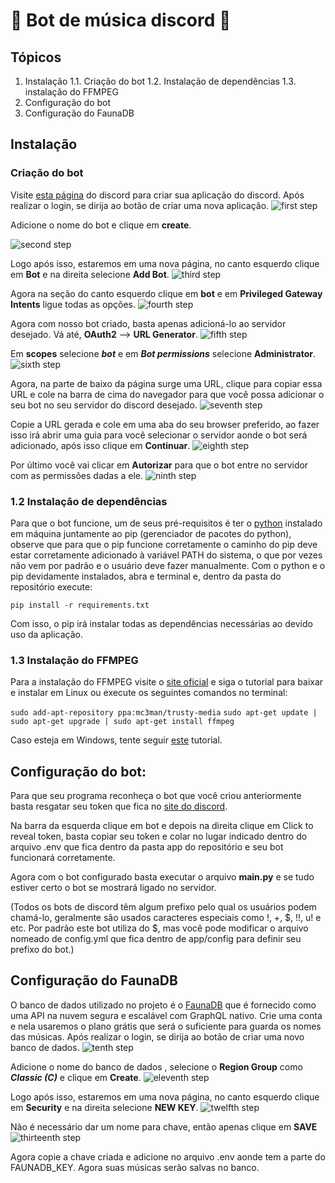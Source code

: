  # 🎼 Bot de música discord 🦾
## Tópicos

1. Instalação
	1.1. Criação do bot
	1.2. Instalação de dependências
	1.3. instalação do FFMPEG
2. Configuração do bot
3. Configuração do FaunaDB

## Instalação

### Criação do bot
Visite [esta página](https://discord.com/developers/applications) do discord para criar sua aplicação do discord. Após realizar o login, se dirija ao botão de criar uma nova aplicação.
![first step](./images/1.png)

Adicione o nome do bot e clique em **create**.

![second step](./images/2.png)

Logo após isso, estaremos em uma nova página, no canto esquerdo clique em **Bot** e na direita selecione **Add Bot**.
![third step](./images/3.png)

Agora na seção do canto esquerdo clique em **bot** e em **Privileged Gateway Intents** ligue todas as opções.
![fourth step](./images/4.png)

Agora com nosso bot criado, basta apenas adicioná-lo ao servidor desejado. Vá até, **OAuth2** --> **URL Generator**.
![fifth step](./images/5.png)

Em **scopes** selecione **_bot_** e em **_Bot permissions_** selecione **Administrator**.
![sixth step](./images/6.png)

Agora, na parte de baixo da página surge uma URL, clique para copiar essa URL e cole na barra de cima do navegador para que você possa adicionar o seu bot no seu servidor do discord desejado.
![seventh step](./images/7.png)

Copie a URL gerada e cole em uma aba do seu browser preferido, ao fazer isso irá abrir uma guia para você selecionar o servidor aonde o bot será adicionado, após isso clique em **Continuar**.
![eighth step](./images/8.png)

Por último você vai clicar em  **Autorizar** para que o bot entre no servidor com as permissões dadas a ele. 
![ninth step](./images/9.png)



### 1.2 Instalação de dependências

Para que o bot funcione, um de seus pré-requisitos é ter o [python](https://www.python.org/) instalado em máquina juntamente ao pip (gerenciador de pacotes do python), observe que para que o pip funcione corretamente o caminho do pip deve estar corretamente adicionado à variável PATH do sistema, o que por vezes não vem por padrão e o usuário deve fazer manualmente. Com o python e o pip devidamente instalados, abra e terminal e, dentro da pasta do repositório execute:

`pip install -r requirements.txt`

Com isso, o pip irá instalar todas as dependências necessárias ao devido uso da aplicação.

### 1.3 Instalação do FFMPEG
Para a instalação do FFMPEG visite o [site oficial](https://www.ffmpeg.org/download.html) e siga o tutorial para baixar e instalar em Linux ou execute os seguintes comandos no terminal:

`sudo add-apt-repository ppa:mc3man/trusty-media`
`sudo apt-get update | sudo apt-get upgrade | sudo apt-get install ffmpeg`

Caso esteja em Windows, tente seguir [este](https://windowsloop.com/install-ffmpeg-windows-10/) tutorial.

## Configuração do bot:
Para que seu programa reconheça o bot que você criou anteriormente basta resgatar seu token que fica no [site do discord](https://discord.com/developers/applications).

Na barra da esquerda clique em bot e depois na direita clique em Click to reveal token, basta copiar seu token e colar no lugar indicado dentro do arquivo .env que fica dentro da pasta app do repositório e seu bot funcionará corretamente.

Agora com o bot configurado basta executar o arquivo **main.py** e se tudo estiver certo o bot se mostrará ligado no servidor.

(Todos os bots de discord têm algum prefixo pelo qual os usuários podem chamá-lo, geralmente são usados caracteres especiais como !, +, $, !!, u! e etc. Por padrão este bot utiliza do $, mas você pode modificar o arquivo nomeado de config.yml que fica dentro de app/config para definir seu prefixo do bot.)

## Configuração do FaunaDB
O banco de dados utilizado no projeto é o [FaunaDB](https://fauna.com/) que é fornecido como uma API na nuvem segura e escalável com GraphQL nativo.
Crie uma conta e nela usaremos o plano grátis que será o suficiente para guarda os nomes das músicas. 
Após realizar o login, se dirija ao botão de criar uma novo banco de dados.
![tenth step](./images/10.png)

Adicione o nome do banco de dados , selecione o **Region Group** como **_Classic (C)_** e clique em **Create**.
![eleventh step](./images/11.png)

Logo após isso, estaremos em uma nova página, no canto esquerdo clique em **Security** e na direita selecione **NEW KEY**.
![twelfth step](./images/13.png)

Não é necessário dar um nome para chave, então apenas clique em **SAVE** 
![thirteenth step](./images/14.png)

Agora copie a chave criada e adicione no arquivo .env aonde tem a parte do FAUNADB_KEY. Agora suas músicas serão salvas no banco.